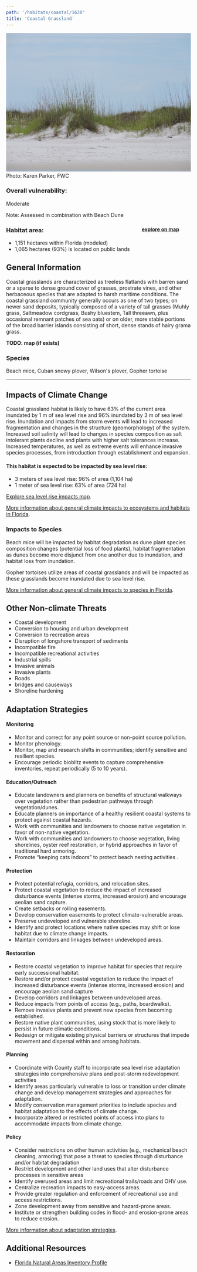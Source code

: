 ```yaml
---
path: '/habitats/coastal/1630'
title: 'Coastal Grassland'
---
```


<content-header icon="coastal_uplands" title="Coastal Grassland" subtitle="within Coastal Uplands"></content-header>

<div id="TopSection">

<div class="header-photo"><img src="1630.jpg" alt="Photo for 1630"/>
<figcaption>Photo: Karen Parker, FWC</figcaption></div>

<div>

### Overall vulnerability:

<div class="vulnerability vulnerability-moderate">Moderate</div>

Note: Assessed in combination with Beach Dune

<h3>Habitat area: 
<a href="/habitats/coastal/1630/map" style="float:right;font-size:smaller;margin-right: 2rem;">
<fa-icon name="map"></fa-icon>
explore on map
</a>
</h3>

-   1,151 hectares within Florida (modeled)
-   1,065 hectares (93%) is located on public lands

</div>
</div>

## General Information

Coastal grasslands are characterized as treeless flatlands with barren sand or a sparse to dense ground cover of grasses, prostrate vines, and other herbaceous species that are adapted to harsh maritime conditions.  The coastal grassland community generally occurs as one of two types; on newer sand deposits, typically composed of a variety of tall grasses (Muhly grass, Saltmeadow cordgrass, Bushy bluestem, Tall threeawn, plus occasional remnant patches of sea oats) or on older, more stable portions of the broad barrier islands consisting of short, dense stands of hairy grama grass.



**TODO: map (if exists)**

### Species

Beach mice, Cuban snowy plover, Wilson's plover, Gopher tortoise

<hr />

## Impacts of Climate Change

Coastal grassland habitat is likely to have 63% of the current area inundated by 1 m of sea level rise and 96% inundated by 3 m of sea level rise.  Inundation and impacts from storm events will lead to increased fragmentation and changes in the structure (geomorphology) of the system.   Increased soil salinity will lead to changes in species composition as salt intolerant plants decline and plants with higher salt tolerances increase.  <br />Increased temperatures, as well as extreme events  will enhance invasive species processes, from introduction through establishment and expansion.


#### This habitat is expected to be impacted by sea level rise:

- 3 meters of sea level rise: 96% of area (1,104 ha)
- 1 meter of sea level rise: 63% of area (724 ha)

[Explore sea level rise impacts map](/habitat/coastal/1630/map).


[More information about general climate impacts to ecosystems and habitats in Florida](/impacts/habitats).

### Impacts to Species

Beach mice will be impacted by habitat degradation as dune plant species composition changes (potential loss of food plants), habitat fragmentation as dunes become more disjunct from one another due to inundation, and habitat loss from inundation.  

Gopher tortoises utilize areas of coastal grasslands and will be impacted as these grasslands become inundated due to sea level rise.

[More information about general climate impacts to species in Florida](/impacts/species).

## Other Non-climate Threats

-	Coastal development
-	Conversion to housing and urban development
-	Conversion to recreation areas
-	Disruption of longshore transport of sediments
-	Incompatible fire
-	Incompatible recreational activities
-	Industrial spills
-	Invasive animals
-	Invasive plants
-	Roads
-	bridges and causeways
-	Shoreline hardening


## Adaptation Strategies

#### Monitoring

- Monitor and correct for any point source or non-point source pollution.
- Monitor phenology.
- Monitor, map  and research shifts in communities; identify sensitive and resilient species.
- Encourage periodic bioblitz events to capture comprehensive inventories, repeat periodically (5 to 10 years).


#### Education/Outreach

- Educate landowners and planners on benefits of structural walkways over vegetation rather than pedestrian pathways through vegetation/dunes.
- Educate planners on importance of a healthy resilient coastal systems to protect against coastal hazards.
- Work with communities and landowners to choose native vegetation in favor of non-native vegetation.
- Work with communities and landowners to choose vegetation, living shorelines, oyster reef restoration, or hybrid approaches in favor of traditional hard armoring.
- Promote “keeping cats indoors” to protect beach nesting activities .


#### Protection

- Protect potential refugia, corridors, and relocation sites.
- Protect coastal vegetation to reduce the impact of increased disturbance events (intense storms, increased erosion) and encourage aeolian sand capture.
- Create setbacks or rolling easements.
- Develop conservation easements  to protect climate-vulnerable areas.
- Preserve undeveloped and vulnerable shoreline.
- Identify and protect locations where native species may shift or lose habitat due to climate change impacts.
- Maintain corridors and linkages between undeveloped areas.


#### Restoration

- Restore coastal vegetation to improve habitat for species that require early successional habitat.
- Restore and/or protect coastal vegetation to reduce the impact of increased disturbance events (intense storms, increased erosion) and encourage aeolian sand capture
- Develop corridors and linkages between undeveloped areas.
- Reduce impacts from points of access (e.g., paths, boardwalks).
- Remove invasive plants and prevent new species from becoming established.
- Restore native plant communities, using stock that is more likely to persist in future climatic conditions.
- Redesign or mitigate existing physical barriers or structures that impede movement and dispersal within and among habitats.


#### Planning

- Coordinate with County staff to incorporate sea level rise adaptation strategies into comprehensive plans and post-storm redevelopment activities
- Identify areas particularly vulnerable to loss or transition under climate change and develop management strategies and approaches for adaptation.
- Modify conservation management priorities to include species and habitat adaptation to the effects of climate change.
- Incorporate altered or restricted points of access into plans to accommodate impacts from climate change.


#### Policy

- Consider restrictions on other human activities (e.g., mechanical beach cleaning, armoring) that pose a threat to species through disturbance and/or habitat degradation
- Restrict development and other land uses that alter disturbance processes in sensitive areas
- Identify overused areas and limit recreational trails/roads and OHV use.
- Centralize recreation impacts to easy-access areas.
- Provide greater regulation and enforcement of recreational use and access restrictions.
- Zone development away from sensitive and hazard-prone areas.
- Institute or strengthen building codes in flood- and erosion-prone areas to reduce erosion.




[More information about adaptation strategies](/strategies).

## Additional Resources

 - [Florida Natural Areas Inventory Profile](http://www.fnai.org/PDF/NC/Coastal_Grassland_Final_2010.pdf)
